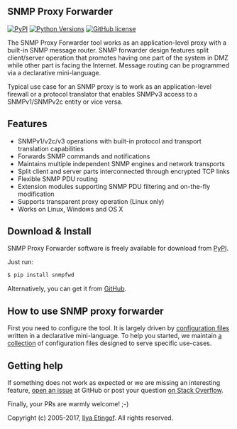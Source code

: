 
SNMP Proxy Forwarder
--------------------

[![PyPI](https://img.shields.io/pypi/v/snmpfwd.svg?maxAge=2592000)](https://pypi.python.org/pypi/snmpfwd)
[![Python Versions](https://img.shields.io/pypi/pyversions/snmpfwd.svg)](https://pypi.python.org/pypi/snmpfwd/)
[![GitHub license](https://img.shields.io/badge/license-BSD-blue.svg)](https://raw.githubusercontent.com/etingof/snmpfwd/master/LICENSE.txt)

The SNMP Proxy Forwarder tool works as an application-level proxy with a built-in
SNMP message router. SNMP forwarder design features split client/server operation
that promotes having one part of the system in DMZ while other part is 
facing the Internet. Message routing can be programmed via a declarative
mini-language.

Typical use case for an SNMP proxy is to work as an application-level firewall
or a protocol translator that enables SNMPv3 access to a SNMPv1/SNMPv2c
entity or vice versa.

Features
--------

* SNMPv1/v2c/v3 operations with built-in protocol and transport translation capabilities
* Forwards SNMP commands and notifications
* Maintains multiple independent SNMP engines and network transports
* Split client and server parts interconnected through encrypted TCP links
* Flexible SNMP PDU routing
* Extension modules supporting SNMP PDU filtering and on-the-fly modification
* Supports transparent proxy operation (Linux only)
* Works on Linux, Windows and OS X

Download & Install
------------------

SNMP Proxy Forwarder software is freely available for download from
[PyPI](https://pypi.python.org/pypi/snmpfwd).

Just run:

```bash
$ pip install snmpfwd
```

Alternatively, you can get it from [GitHub](https://github.com/etingof/snmpfwd/releases).

How to use SNMP proxy forwarder
-------------------------------

First you need to configure the tool. It is largely driven by
[configuration files](https://snmpfwd.sourceforge.io/configuration/index.html)
written in a declarative mini-language. To help you started, we maintain
[a collection](https://snmpfwd.sourceforge.io/configuration/index.html#examples)
of configuration files designed to serve specific use-cases.

Getting help
------------

If something does not work as expected or we are missing an interesting feature,
[open an issue](https://github.com/etingof/snmpfwd/issues) at GitHub or
post your question [on Stack Overflow](http://stackoverflow.com/questions/ask).

Finally, your PRs are warmly welcome! ;-)

Copyright (c) 2005-2017, [Ilya Etingof](mailto:etingof@gmail.com). All rights reserved.
